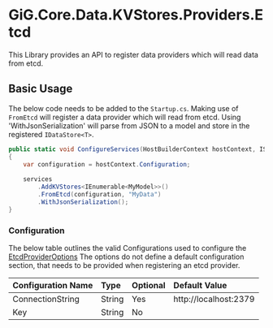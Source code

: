 # GiG.Core.Data.KVStores.Providers.Etcd

This Library provides an API to register data providers which will read data from etcd.

## Basic Usage

The below code needs to be added to the `Startup.cs`. Making use of `FromEtcd` will register a data provider which will read from etcd. Using 'WithJsonSerialization' will parse from JSON to a model and store in the registered `IDataStore<T>`.
 
```csharp
public static void ConfigureServices(HostBuilderContext hostContext, IServiceCollection services)
{
    var configuration = hostContext.Configuration;
    
    services
        .AddKVStores<IEnumerable<MyModel>>()
        .FromEtcd(configuration, "MyData")
        .WithJsonSerialization();
}
```

### Configuration

The below table outlines the valid Configurations used to configure the [EtcdProviderOptions](../src/GiG.Core.Data.KVStores.Providers.Etcd/Abstractions/EtcdProviderOptions.cs) The options do not define a default configuration section, that needs to be provided when registering an etcd provider.

| Configuration Name | Type   | Optional | Default Value            |
|:-------------------|:-------|:---------|:-------------------------|
| ConnectionString   | String | Yes      | http://localhost:2379    |
| Key                | String | No       |                          |
